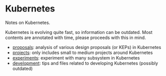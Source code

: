 # Kubernetes

Notes on Kubernetes.

Kubernetes is evolving quite fast, so information can be outdated. Most contents are annotated with
time, please proceeds with this in mind.

- [proposals](./proposals): analysis of various design proposals (or KEPs) in Kubernetes
- [projects](./projects): only includes small to medium projects around Kubernetes
- [experiments](./experiments): experiment with many subsystem in Kubernetes
- [development](./development): tips and files related to developing Kubernetes (possibly outdated)

